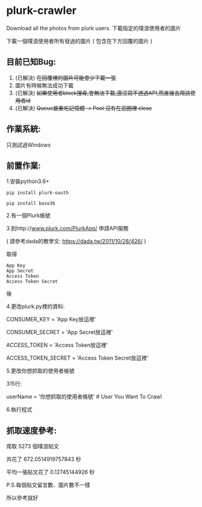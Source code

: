 plurk-crawler
=========================================================
Download all the photos from plurk users. 下載指定的噗浪使用者的圖片

下載一個噗浪使用者所有發過的圖片 ( 包含在下方回覆的圖片 )

目前已知Bug:
---
1. (已解決) ~~在回覆裡的圖片可能會少下載一張~~
2. 圖片有時候無法成功下載
3. (已解決) ~~如果使用者block搜尋,會無法下載,還沒寫不透過API,而直接去爬該使用者id~~
4. (已解決) ~~Queue嚴重吃記憶體 -> Pool 沒有在迴圈裡 close~~

作業系統:
---
只測試過Windows

前置作業:
---

1.安裝python3.6+

   `pip install plurk-oauth `
 
   `pip install base36 `

2.有一個Plurk帳號

3.到http://www.plurk.com/PlurkApp/ 申請API服務

  ( 請參考dada的教學文: https://dada.tw/2011/10/28/426/ )

  取得

    App Key
    App Secret 
    Access Token  
    Access Token Secret
    
  後

4.更改plurk.py裡的資料:


  CONSUMER_KEY = 'App Key放這裡'

  CONSUMER_SECRET = 'App Secret放這裡'

  ACCESS_TOKEN = 'Access Token放這裡'

  ACCESS_TOKEN_SECRET = 'Access Token Secret放這裡'

5.更改你想抓取的使用者帳號

  315行:

  userName = '你想抓取的使用者帳號' # User You Want To Crawl

6.執行程式


抓取速度參考:
---

爬取 5273 個噗浪貼文

共花了 672.0514919757843 秒

平均一張貼文花了 0.12745144926 秒

P.S.每個貼文留言數、圖片數不一樣

所以參考就好
